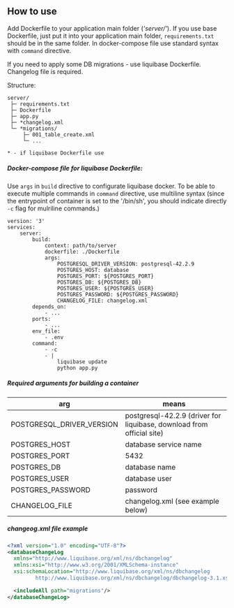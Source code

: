 ## How to use

Add Dockerfile to your application main folder (_'server/'_).
If you use base Dockerfile, just put it into your application main folder, ``requirements.txt`` should be in the same folder.
In docker-compose file use standard syntax with ``command`` directive. 

If you need to apply some DB migrations - use liquibase Dockerfile.
Changelog file is required.

Structure:
```
server/
 ├─ requirements.txt
 ├─ Dockerfile
 ├─ app.py
 ├─ *changelog.xml
 └─ *migrations/
     ├─ 001_table_create.xml
     └─ ...

* - if liquibase Dockerfile use
```

##### Docker-compose file for liquibase Dockerfile:

Use ``args`` in ``build`` directive to configurate liquibase docker.
To be able to execute multiple commands in ``command`` directive, use multiline syntax (since the entrypoint of container is set to the '/bin/sh', you should indicate directly ``-c`` flag for mulriline commands.)

```docker-compose
version: '3'
services:
    server:
        build:
            context: path/to/server
            dockerfile: ./Dockerfile
            args:
                POSTGRESQL_DRIVER_VERSION: postgresql-42.2.9
                POSTGRES_HOST: database
                POSTGRES_PORT: ${POSTGRES_PORT}
                POSTGRES_DB: ${POSTGRES_DB}
                POSTGRES_USER: ${POSTGRES_USER}
                POSTGRES_PASSWORD: ${POSTGRES_PASSWORD}
                CHANGELOG_FILE: changelog.xml
        depends_on:
            - ...
        ports:
            - ...
        env_file:
            - .env
        command:
            - -c
            - |
                liquibase update
                python app.py

```

##### Required arguments for building a container

arg | means
----|-------
POSTGRESQL_DRIVER_VERSION | postgresql-42.2.9 (driver for liquibase, download from official site)
POSTGRES_HOST| database service name 
POSTGRES_PORT| 5432
POSTGRES_DB| database name
POSTGRES_USER| database user
POSTGRES_PASSWORD| password
CHANGELOG_FILE| changelog.xml (see example below)


##### changeog.xml file example

```xml
<?xml version="1.0" encoding="UTF-8"?>
<databaseChangeLog
  xmlns="http://www.liquibase.org/xml/ns/dbchangelog"
  xmlns:xsi="http://www.w3.org/2001/XMLSchema-instance"
  xsi:schemaLocation="http://www.liquibase.org/xml/ns/dbchangelog
         http://www.liquibase.org/xml/ns/dbchangelog/dbchangelog-3.1.xsd">

  <includeAll path="migrations"/> 
</databaseChangeLog>
```